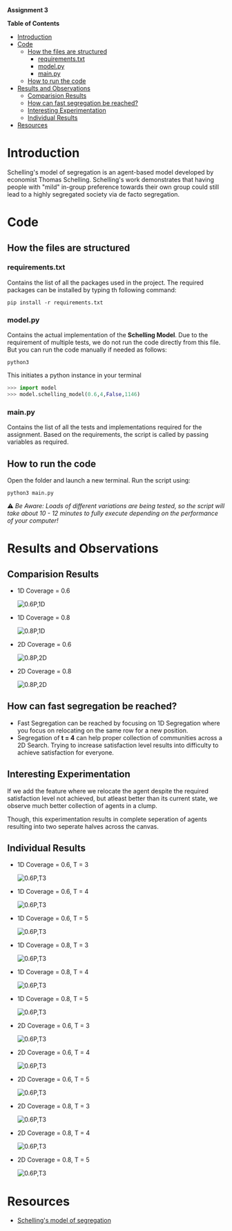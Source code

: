 **Assignment 3**

**Table of Contents**
<!-- TOC -->

- [Introduction](#introduction)
- [Code](#code)
    - [How the files are structured](#how-the-files-are-structured)
        - [requirements.txt](#requirementstxt)
        - [model.py](#modelpy)
        - [main.py](#mainpy)
    - [How to run the code](#how-to-run-the-code)
- [Results and Observations](#results-and-observations)
    - [Comparision Results](#comparision-results)
    - [How can fast segregation be reached?](#how-can-fast-segregation-be-reached)
    - [Interesting Experimentation](#interesting-experimentation)
    - [Individual Results](#individual-results)
- [Resources](#resources)

<!-- /TOC -->

# Introduction
Schelling's model of segregation is an agent-based model developed by economist Thomas Schelling. Schelling's work demonstrates that having people with "mild" in-group preference towards their own group could still lead to a highly segregated society via de facto segregation.

# Code

## How the files are structured

### requirements.txt

Contains the list of all the packages used in the project. The required packages can be installed by typing th following command:

```shell
pip install -r requirements.txt
```

### model.py

Contains the actual implementation of the **Schelling Model**. Due to the requirement of multiple tests, we do not run the code directly from this file. But you can run the code manually if needed as follows:

```shell
python3
```

This initiates a python instance in your terminal

```python
>>> import model
>>> model.schelling_model(0.6,4,False,1146)
```

### main.py

Contains the list of all the tests and implementations required for the assignment. Based on the requirements, the script is called by passing variables as required.

## How to run the code

Open the folder and launch a new terminal. Run the script using:

```shell
python3 main.py
```

:warning: *Be Aware: Loads of different variations are being tested, so the script will take about 10 - 12 minutes to fully execute depending on the performance of your computer!*

# Results and Observations

## Comparision Results

- 1D Coverage = 0.6

    ![0.6P,1D](/HW%203/Images/p61.png)

- 1D Coverage = 0.8

    ![0.8P,1D](/HW%203/Images/p81.png)

- 2D Coverage = 0.6

    ![0.8P,2D](/HW%203/Images/p62.png)

- 2D Coverage = 0.8

    ![0.8P,2D](/HW%203/Images/p82.png)

## How can fast segregation be reached?
- Fast Segregation can be reached by focusing on 1D Segregation where you focus on relocating on the same row for a new position.
- Segregation of **t = 4** can help proper collection of communities across a 2D Search. Trying to increase satisfaction level results into difficulty to achieve satisfaction for everyone.

## Interesting Experimentation
If we add the feature where we relocate the agent despite the required satisfaction level not achieved, but atleast better than its current state, we observe much better collection of agents in a clump. 

Though, this experimentation results in complete seperation of agents resulting into two seperate halves across the canvas.

## Individual Results

- 1D Coverage = 0.6, T = 3

    ![0.6P,T3](/HW%203/1D/Coverage%200.6/S%203/TS%201674794946/schelling_model.gif)

- 1D Coverage = 0.6, T = 4

    ![0.6P,T3](/HW%203/1D/Coverage%200.6/S%204/TS%201674794966/schelling_model.gif)

- 1D Coverage = 0.6, T = 5

    ![0.6P,T3](/HW%203/1D/Coverage%200.6/S%205/TS%201674795021/schelling_model.gif)

- 1D Coverage = 0.8, T = 3

    ![0.6P,T3](/HW%203/1D/Coverage%200.8/S%203/TS%201674795122/schelling_model.gif)

- 1D Coverage = 0.8, T = 4

    ![0.6P,T3](/HW%203/1D/Coverage%200.8/S%204/TS%201674795163/schelling_model.gif)

- 1D Coverage = 0.8, T = 5

    ![0.6P,T3](/HW%203/1D/Coverage%200.8/S%205/TS%201674795315/schelling_model.gif)

- 2D Coverage = 0.6, T = 3

    ![0.6P,T3](/HW%203/2D/Coverage%200.6/S%203/TS%201674795358/schelling_model.gif)

- 2D Coverage = 0.6, T = 4

    ![0.6P,T3](/HW%203/2D/Coverage%200.6/S%204/TS%201674795629/schelling_model.gif)

- 2D Coverage = 0.6, T = 5

    ![0.6P,T3](/HW%203/2D/Coverage%200.6/S%205/TS%201674796284/schelling_model.gif)

- 2D Coverage = 0.8, T = 3

    ![0.6P,T3](/HW%203/2D/Coverage%200.8/S%203/TS%201674796301/schelling_model.gif)

- 2D Coverage = 0.8, T = 4

    ![0.6P,T3](/HW%203/2D/Coverage%200.8/S%204/TS%201674796856/schelling_model.gif)

- 2D Coverage = 0.8, T = 5

    ![0.6P,T3](/HW%203/2D/Coverage%200.8/S%205/TS%201674797139/schelling_model.gif)


# Resources
- [Schelling's model of segregation
](https://en.wikipedia.org/wiki/Schelling%27s_model_of_segregation)
